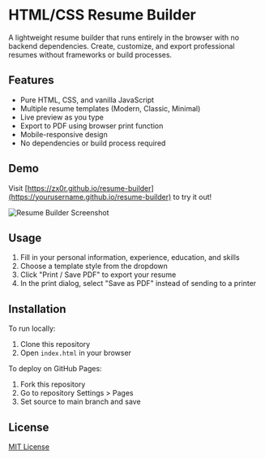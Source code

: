 # HTML/CSS Resume Builder

A lightweight resume builder that runs entirely in the browser with no backend dependencies. Create, customize, and export professional resumes without frameworks or build processes.

## Features

- Pure HTML, CSS, and vanilla JavaScript
- Multiple resume templates (Modern, Classic, Minimal)
- Live preview as you type
- Export to PDF using browser print function
- Mobile-responsive design
- No dependencies or build process required

## Demo

Visit [https://zx0r.github.io/resume-builder](https://yourusername.github.io/resume-builder) to try it out!

![Resume Builder Screenshot](assets/screenshots/modern-template.png)

## Usage

1. Fill in your personal information, experience, education, and skills
2. Choose a template style from the dropdown
3. Click "Print / Save PDF" to export your resume
4. In the print dialog, select "Save as PDF" instead of sending to a printer

## Installation

To run locally:

1. Clone this repository
2. Open `index.html` in your browser

To deploy on GitHub Pages:

1. Fork this repository
2. Go to repository Settings > Pages
3. Set source to main branch and save

## License

[MIT License](LICENSE)
